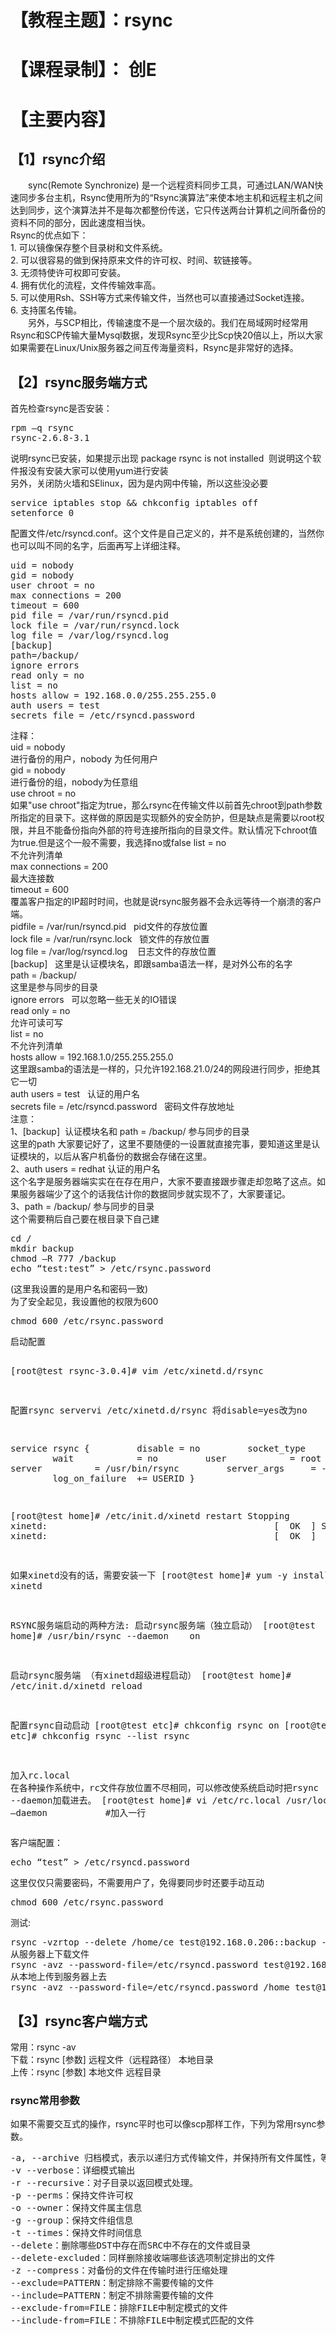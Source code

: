 <h1>【教程主题】：rsync</h1>
<h1>【课程录制】： 创E</h1>
<h1>【主要内容】</h1>
<h2>【1】rsync介绍</h2>
<p>　　sync(Remote Synchronize) 是一个远程资料同步工具，可通过LAN/WAN快速同步多台主机，Rsync使用所为的“Rsync演算法”来使本地主机和远程主机之间达到同步，这个演算法并不是每次都整份传送，它只传送两台计算机之间所备份的资料不同的部分，因此速度相当快。<br />
Rsync的优点如下：<br />
1. 可以镜像保存整个目录树和文件系统。<br />
2. 可以很容易的做到保持原来文件的许可权、时间、软链接等。<br />
3. 无须特使许可权即可安装。<br />
4. 拥有优化的流程，文件传输效率高。<br />
5. 可以使用Rsh、SSH等方式来传输文件，当然也可以直接通过Socket连接。<br />
6. 支持匿名传输。<br />
　　另外，与SCP相比，传输速度不是一个层次级的。我们在局域网时经常用Rsync和SCP传输大量Mysql数据，发现Rsync至少比Scp快20倍以上，所以大家如果需要在Linux/Unix服务器之间互传海量资料，Rsync是非常好的选择。</p>
<h2>【2】rsync服务端方式</h2>
<p>首先检查rsync是否安装：</p>
<pre>
rpm –q rsync
rsync-2.6.8-3.1
</pre>
<p>说明rsync已安装，如果提示出现 package rsync is not installed  则说明这个软件报没有安装大家可以使用yum进行安装<br />
另外，关闭防火墙和SElinux，因为是内网中传输，所以这些没必要</p>
<pre>
service iptables stop && chkconfig iptables off 
setenforce 0
</pre>
<p>配置文件/etc/rsyncd.conf。这个文件是自己定义的，并不是系统创建的，当然你也可以叫不同的名字，后面再写上详细注释。  
</p>
<pre>
uid = nobody
gid = nobody
user chroot = no
max connections = 200
timeout = 600
pid file = /var/run/rsyncd.pid
lock file = /var/run/rsyncd.lock
log file = /var/log/rsyncd.log
[backup]
path=/backup/
ignore errors
read only = no
list = no
hosts allow = 192.168.0.0/255.255.255.0
auth users = test
secrets file = /etc/rsyncd.password
</pre>
<p>注释：<br />
uid = nobody<br />
进行备份的用户，nobody 为任何用户<br />
gid = nobody <br />
进行备份的组，nobody为任意组<br />
use chroot = no<br />
如果&quot;use chroot&quot;指定为true，那么rsync在传输文件以前首先chroot到path参数所指定的目录下。这样做的原因是实现额外的安全防护，但是缺点是需要以root权限，并且不能备份指向外部的符号连接所指向的目录文件。默认情况下chroot值为true.但是这个一般不需要，我选择no或false
list = no<br />
不允许列清单<br />
max connections = 200 <br />
最大连接数<br />
timeout = 600 <br />
覆盖客户指定的IP超时时间，也就是说rsync服务器不会永远等待一个崩溃的客户端。<br />
pidfile = /var/run/rsyncd.pid    
pid文件的存放位置<br />
lock file = /var/run/rsync.lock     
锁文件的存放位置<br />
log file = /var/log/rsyncd.log     
日志文件的存放位置<br />
[backup]    
这里是认证模块名，即跟samba语法一样，是对外公布的名字<br />
path = /backup/<br />
这里是参与同步的目录<br />
ignore errors    
可以忽略一些无关的IO错误<br />
read only = no<br />
允许可读可写<br />
list = no<br />
不允许列清单<br />
hosts allow = 192.168.1.0/255.255.255.0<br />
这里跟samba的语法是一样的，只允许192.168.21.0/24的网段进行同步，拒绝其它一切<br />
auth users = test   
认证的用户名<br />
secrets file = /etc/rsyncd.password    
密码文件存放地址<br />
注意： <br />
1、[backup]  认证模块名和 path = /backup/ 参与同步的目录<br />
这里的path 大家要记好了，这里不要随便的一设置就直接完事，要知道这里是认证模块的，以后从客户机备份的数据会存储在这里。<br />
2、auth users = redhat 认证的用户名 <br />
这个名字是服务器端实实在在存在用户，大家不要直接跟步骤走却忽略了这点。如果服务器端少了这个的话我估计你的数据同步就实现不了，大家要谨记。<br />
3、path = /backup/ 参与同步的目录<br />
这个需要稍后自己要在根目录下自己建  
</p>
<pre>
cd /
mkdir backup
chmod –R 777 /backup
echo “test:test” > /etc/rsync.password
</pre>
<p>(这里我设置的是用户名和密码一致)<br />
为了安全起见，我设置他的权限为600</p>
<pre>
chmod 600 /etc/rsync.password
</pre>
<pre>
启动配置

[root@test rsync-3.0.4]# vim /etc/xinetd.d/rsync 

配置rsync servervi /etc/xinetd.d/rsync
将disable=yes改为no

service rsync
{
        disable = no
        socket_type     = stream
        wait            = no
        user            = root
        server          = /usr/bin/rsync
        server_args     = --daemon
        log_on_failure  += USERID
}


[root@test home]# /etc/init.d/xinetd restart
Stopping xinetd:                                           [  OK  ]
Starting xinetd:                                           [  OK  ]

如果xinetd没有的话，需要安装一下
[root@test home]# yum -y install xinetd


RSYNC服务端启动的两种方法:
启动rsync服务端（独立启动）
[root@test home]# /usr/bin/rsync --daemon    on



启动rsync服务端 （有xinetd超级进程启动）
[root@test home]# /etc/init.d/xinetd reload

配置rsync自动启动
[root@test etc]# chkconfig rsync on
[root@test etc]# chkconfig rsync --list
rsync 

加入rc.local
在各种操作系统中，rc文件存放位置不尽相同，可以修改使系统启动时把rsync --daemon加载进去。
[root@test home]# vi /etc/rc.local
/usr/local/rsync –daemon           #加入一行
</pre>
<p>客户端配置：</p>
<pre>
echo “test” > /etc/rsyncd.password
</pre>
<p>这里仅仅只需要密码，不需要用户了，免得要同步时还要手动互动</p>
<pre>
chmod 600 /etc/rsync.password
</pre>
<p>测试:</p>
<pre>
rsync -vzrtop --delete /home/ce test@192.168.0.206::backup --password-file=/etc/rsyncd.password
从服务器上下载文件
rsync -avz --password-file=/etc/rsyncd.password test@192.168.0.206::backup /home/
从本地上传到服务器上去
rsync -avz --password-file=/etc/rsyncd.password /home test@192.168.0.206::backup
</pre>
<h2>【3】rsync客户端方式</h2>
<p>常用：rsync -av<br />
下载：rsync [参数]  远程文件（远程路径）  本地目录  <br />
上传：rsync [参数]  本地文件              远程目录  
</p>
<h3>rsync常用参数</h3>
<p>如果不需要交互式的操作，rsync平时也可以像scp那样工作，下列为常用rsync参数。</p>
<pre>
-a, --archive 归档模式，表示以递归方式传输文件，并保持所有文件属性，等于-rlptgoD 
-v --verbose：详细模式输出
-r --recursive：对子目录以返回模式处理。
-p --perms：保持文件许可权
-o --owner：保持文件属主信息
-g --group：保持文件组信息
-t --times：保持文件时间信息
--delete：删除哪些DST中存在而SRC中不存在的文件或目录
--delete-excluded：同样删除接收端哪些该选项制定排出的文件
-z --compress：对备份的文件在传输时进行压缩处理
--exclude=PATTERN：制定排除不需要传输的文件
--include=PATTERN：制定不排除需要传输的文件
--exclude-from=FILE：排除FILE中制定模式的文件
--include-from=FILE：不排除FILE中制定模式匹配的文件
</pre>